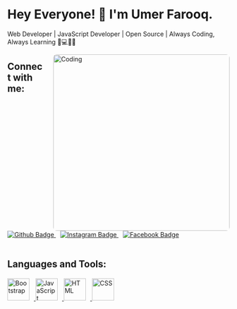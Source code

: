 # Hey Everyone! 👋 I'm Umer Farooq.

Web Developer | JavaScript Developer | Open Source | Always Coding, Always Learning 🚀💻👨‍💻

<img align="right" alt="Coding" width="400" style="border-radius: 8px; margin-left: 20px;" src="https://camo.githubusercontent.com/ca1a971998f88833e73c547c0025912308a10c4f1f15ebf835025ca3e3cb03a7/68747470733a2f2f6d65646961312e67697068792e636f6d2f6d656469612f7167515567674143335066763638377150432f67697068792e676966">

## Connect with me:

<div id="badges" style="margin-top: 20px;">
  <a href="https://github.com/UmerFaooq46/" style="margin-right: 10px;">
    <img src="https://img.shields.io/badge/Github-white?style=for-the-badge&logo=Github&logoColor=black" alt="Github Badge"/>
  </a>
  <a href="https://www.instagram.com/umer49134/" style="margin-right: 10px;">
    <img src="https://img.shields.io/badge/Instagram-purple?style=for-the-badge&logo=instagram&logoColor=white" alt="Instagram Badge"/>
  </a>
  <a href="https://www.facebook.com/umerkhan">
    <img src="https://img.shields.io/badge/Facebook-blue?style=for-the-badge&logo=facebook&logoColor=white" alt="Facebook Badge"/>
  </a>
</div>

<br />

## Languages and Tools:

<div style="margin-top: 20px;">
  <a href="https://getbootstrap.com/" target="_blank">
    <img height="50" style="margin-right: 10px;" src="https://img.icons8.com/color/50/000000/bootstrap.png" alt="Bootstrap">
  </a>
  <!-- Add other tools and languages here -->
  <a href="https://developer.mozilla.org/en-US/docs/Web/JavaScript" target="_blank">
    <img height="50" style="margin-right: 10px;" src="https://img.icons8.com/color/50/000000/javascript.png" alt="JavaScript">
  </a>
  <a href="https://developer.mozilla.org/en-US/docs/Web/HTML" target="_blank">
    <img height="50" style="margin-right: 10px;" src="https://img.icons8.com/color/50/000000/html-5.png" alt="HTML">
  </a>
  <a href="https://developer.mozilla.org/en-US/docs/Web/CSS" target="_blank">
    <img height="50" style="margin-right: 10px;" src="https://img.icons8.com/color/50/000000/css3.png" alt="CSS">
  </a>
</div>
